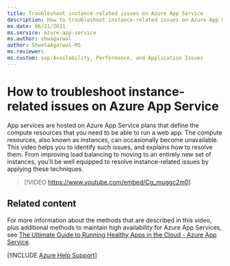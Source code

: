 ```yaml
---
title: Troubleshoot instance-related issues on Azure App Service
description: How to troubleshoot instance-related issues on Azure App Service
ms.date: 06/21/2021
ms.service: azure-app-service
ms.author: shwagarwal
author: ShwetaAgarwal-MS
ms.reviewer: 
ms.custom: sap:Availability, Performance, and Application Issues
---
```

# How to troubleshoot instance-related issues on Azure App Service

App services are hosted on Azure App Service plans that define the compute resources that you need to be able to run a web app. The compute resources, also known as instances, can occasionally become unavailable. This video helps you to identify such issues, and explains how to resolve them. From improving load balancing to moving to an entirely new set of instances, you'll be well equipped to resolve instance-related issues by applying these techniques.

> [!VIDEO https://www.youtube.com/embed/Cg_muggc2m0]

## Related content

For more information about the methods that are described in this video, plus additional methods to maintain high availability for Azure App Services, see [The Ultimate Guide to Running Healthy Apps in the Cloud - Azure App Service](https://azure.github.io/AppService/2020/05/15/Robust-Apps-for-the-cloud.html).

[!INCLUDE [Azure Help Support](../../includes/azure-help-support.md)]
